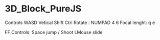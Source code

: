 # 3D_Block_PureJS

Controls WASD
Vetical Shift Ctrl
Rotate : NUMPAD 4 6
Focal lenght: q e

FF Controls:
Space jump
/ Shoot
LMouse slide
